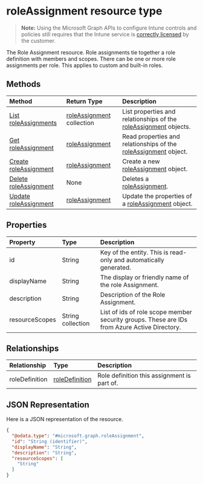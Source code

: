 # roleAssignment resource type

> **Note:** Using the Microsoft Graph APIs to configure Intune controls and policies still requires that the Intune service is [correctly licensed](https://go.microsoft.com/fwlink/?linkid=839381) by the customer.

The Role Assignment resource. Role assignments tie together a role definition with members and scopes. There can be one or more role assignments per role. This applies to custom and built-in roles.
## Methods
|Method|Return Type|Description|
|:---|:---|:---|
|[List roleAssignments](../api/intune_rbac_roleassignment_list.md)|[roleAssignment](../resources/intune_rbac_roleassignment.md) collection|List properties and relationships of the [roleAssignment](../resources/intune_rbac_roleassignment.md) objects.|
|[Get roleAssignment](../api/intune_rbac_roleassignment_get.md)|[roleAssignment](../resources/intune_rbac_roleassignment.md)|Read properties and relationships of the [roleAssignment](../resources/intune_rbac_roleassignment.md) object.|
|[Create roleAssignment](../api/intune_rbac_roleassignment_create.md)|[roleAssignment](../resources/intune_rbac_roleassignment.md)|Create a new [roleAssignment](../resources/intune_rbac_roleassignment.md) object.|
|[Delete roleAssignment](../api/intune_rbac_roleassignment_delete.md)|None|Deletes a [roleAssignment](../resources/intune_rbac_roleassignment.md).|
|[Update roleAssignment](../api/intune_rbac_roleassignment_update.md)|[roleAssignment](../resources/intune_rbac_roleassignment.md)|Update the properties of a [roleAssignment](../resources/intune_rbac_roleassignment.md) object.|

## Properties
|Property|Type|Description|
|:---|:---|:---|
|id|String|Key of the entity. This is read-only and automatically generated.|
|displayName|String|The display or friendly name of the role Assignment.|
|description|String|Description of the Role Assignment.|
|resourceScopes|String collection|List of ids of role scope member security groups.  These are IDs from Azure Active Directory.|

## Relationships
|Relationship|Type|Description|
|:---|:---|:---|
|roleDefinition|[roleDefinition](../resources/intune_rbac_roledefinition.md)|Role definition this assignment is part of.|

## JSON Representation
Here is a JSON representation of the resource.
<!--{
  "blockType": "resource",
  "baseType": "microsoft.graph.entity",
  "keyProperty": "id",
  "@odata.type": "microsoft.graph.roleAssignment"
}-->
``` json
{
  "@odata.type": "#microsoft.graph.roleAssignment",
  "id": "String (identifier)",
  "displayName": "String",
  "description": "String",
  "resourceScopes": [
    "String"
  ]
}
```








